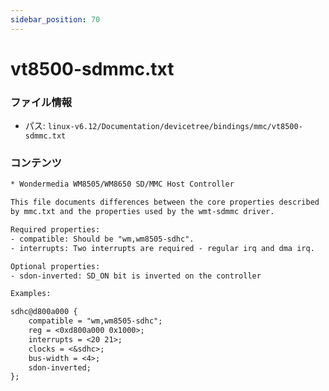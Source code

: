 ```yaml
---
sidebar_position: 70
---
```

# vt8500-sdmmc.txt

### ファイル情報

- パス: `linux-v6.12/Documentation/devicetree/bindings/mmc/vt8500-sdmmc.txt`

### コンテンツ

```txt
* Wondermedia WM8505/WM8650 SD/MMC Host Controller

This file documents differences between the core properties described
by mmc.txt and the properties used by the wmt-sdmmc driver.

Required properties:
- compatible: Should be "wm,wm8505-sdhc".
- interrupts: Two interrupts are required - regular irq and dma irq.

Optional properties:
- sdon-inverted: SD_ON bit is inverted on the controller

Examples:

sdhc@d800a000 {
	compatible = "wm,wm8505-sdhc";
	reg = <0xd800a000 0x1000>;
	interrupts = <20 21>;
	clocks = <&sdhc>;
	bus-width = <4>;
	sdon-inverted;
};


```
